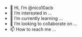 - 👋 Hi, I’m @nico10acb
- 👀 I’m interested in ...
- 🌱 I’m currently learning ...
- 💞️ I’m looking to collaborate on ...
- 📫 How to reach me ...

<!---
nico10acb/nico10acb is a ✨ special ✨ repository because its `README.md` (this file) appears on your GitHub profile.
You can click the Preview link to take a look at your changes.
--->
